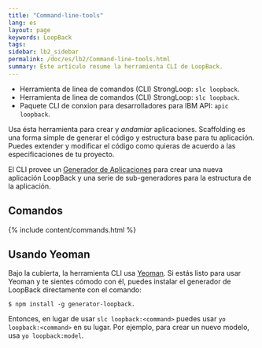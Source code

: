 ```yaml
---
title: "Command-line-tools"
lang: es
layout: page
keywords: LoopBack
tags:
sidebar: lb2_sidebar
permalink: /doc/es/lb2/Command-line-tools.html
summary: Éste artículo resume la herramienta CLI de LoopBack.
---
```


- Herramienta de linea de comandos (CLI) StrongLoop: `slc loopback`.
- Herramienta de linea de comandos (CLI) StrongLoop: `slc loopback`.
- Paquete CLI de conxion para desarrolladores para IBM API: `apic loopback`.

Usa ésta herramienta para crear y _andamiar_ aplicaciones. Scaffolding es una forma simple de generar el
código y estructura base para tu aplicación.
Puedes extender y modificar el código como quieras de acuerdo a las especificaciones de tu proyecto.

El CLI provee un [Generador de Aplicaciones](Aplication-generator.html) para crear una nueva aplicación LoopBack y una serie de sub-generadores para la estructura de la aplicación. 

## Comandos

{% include content/commands.html %}

## Usando Yeoman

Bajo la cubierta, la herramienta CLI usa [Yeoman](http://yeoman.io/). Si estás listo para usar Yeoman y te sientes cómodo con él, puedes instalar el generador de LoopBack directamente con el comando:

```shell
$ npm install -g generator-loopback.
```

Entonces, en lugar de usar `slc loopback:<command>` puedes usar `yo loopback:<command>` en su lugar. Por ejemplo, para crear un nuevo modelo, usa `yo loopback:model`.